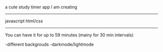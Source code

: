 
a cute study timer app I am creating

----------------------------------------
javascript
html/css

----------------------------------------
You can have it for up to 59 minutes (mainy for 30 min intervals)

-different backgrouds
-darkmode/lightmode

